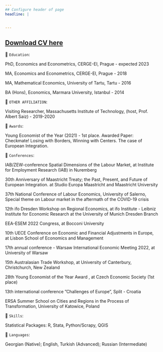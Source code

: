```yaml
---
## Configure header of page
headline: |
  

---
```


<!-- this is a subheadline -->

## [Download CV here](https://drive.google.com/file/d/1KScWWAzxIJXGrwSZ7Y2_9TflX32e_Mpj/view?usp=sharing)

💠 `Education`:

PhD, Economics and Econometrics, CERGE-EI, Prague - expected 2023

MA, Economics and Econometrics, CERGE-EI, Prague - 2018

MA, Mathematical Economics, University of Tartu, Tartu - 2016

BA (Hons), Economics, Marmara University, Istanbul - 2014

💠 `OTHER AFFILIATION`:

Visiting Researcher, Massachusetts Institute of Technology, (host, Prof. Albert Saiz) - 2019-2020 


 💠 `Awards`:

Young Economist of the Year (2021) - 1st place. Awarded Paper: Checkmate! Losing with Borders, Winning with Centers. The case of European Integration.


   💠 `Conferences`:

IAB/ZEW-conference Spatial Dimensions of the Labour Market, at Institute for Employment Research
(IAB) in Nuremberg 

30th Anniversary of Maastricht Treaty; the Past, Present, and Future of European Integration. at
Studio Europa Maastricht and Maastricht University 

37th National Conference of Labour Economics, University of Salerno, Special theme on Labour market
in the aftermath of the COVID-19 crisis 

12th ifo Dresden Workshop on Regional Economics, at ifo Institute - Leibniz Institute for Economic
Research at the University of Munich Dresden Branch

EEA-ESEM 2022 Congress, at Bocconi University

10th UECE Conference on Economic and Financial Adjustments in Europe, at Lisbon School of Economics
and Management

17th annual conference - Warsaw International Economic Meeting 2022, at University of Warsaw

15th Australasian Trade Workshop, at University of Canterbury, Christchurch, New Zealand

28th Young Economist of the Year Award , at Czech Economic Society (1st place)

13th international conference ”Challenges of Europe”, Split - Croatia

ERSA Summer School on Cities and Regions in the Process of Transformation, University of Katowice,
Poland

  💠 `Skills`:

 Statistical Packages: R, Stata, Python/Scrapy, QGIS

  💠 `Languages`:

 Georgian (Native); English, Turkish (Advanced); Russian (Intermediate)

 







